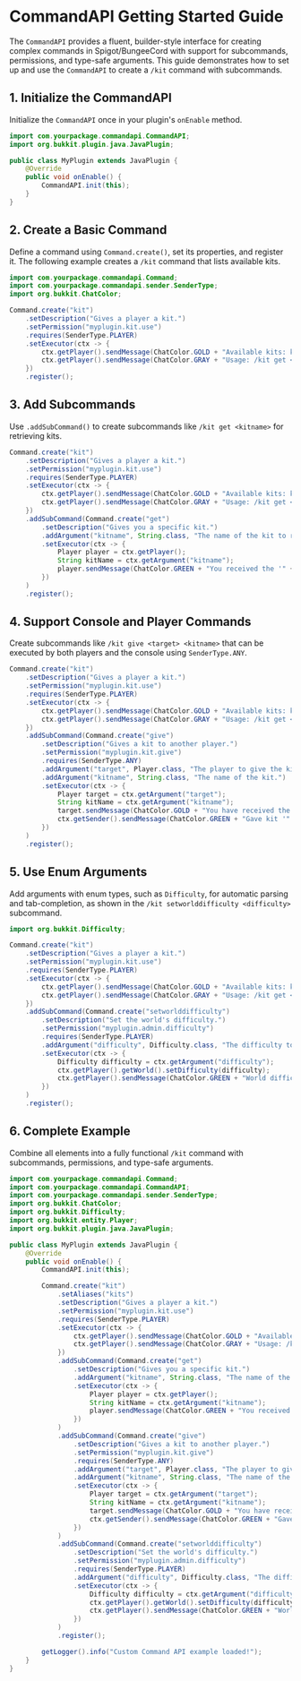 # CommandAPI Getting Started Guide

The `CommandAPI` provides a fluent, builder-style interface for creating complex commands in Spigot/BungeeCord with support for subcommands, permissions, and type-safe arguments. This guide demonstrates how to set up and use the `CommandAPI` to create a `/kit` command with subcommands.

## 1. Initialize the CommandAPI

Initialize the `CommandAPI` once in your plugin's `onEnable` method.

```java
import com.yourpackage.commandapi.CommandAPI;
import org.bukkit.plugin.java.JavaPlugin;

public class MyPlugin extends JavaPlugin {
    @Override
    public void onEnable() {
        CommandAPI.init(this);
    }
}
```

## 2. Create a Basic Command

Define a command using `Command.create()`, set its properties, and register it. The following example creates a `/kit` command that lists available kits.

```java
import com.yourpackage.commandapi.Command;
import com.yourpackage.commandapi.sender.SenderType;
import org.bukkit.ChatColor;

Command.create("kit")
    .setDescription("Gives a player a kit.")
    .setPermission("myplugin.kit.use")
    .requires(SenderType.PLAYER)
    .setExecutor(ctx -> {
        ctx.getPlayer().sendMessage(ChatColor.GOLD + "Available kits: knight, archer");
        ctx.getPlayer().sendMessage(ChatColor.GRAY + "Usage: /kit get <kitname>");
    })
    .register();
```

## 3. Add Subcommands

Use `.addSubCommand()` to create subcommands like `/kit get <kitname>` for retrieving kits.

```java
Command.create("kit")
    .setDescription("Gives a player a kit.")
    .setPermission("myplugin.kit.use")
    .requires(SenderType.PLAYER)
    .setExecutor(ctx -> {
        ctx.getPlayer().sendMessage(ChatColor.GOLD + "Available kits: knight, archer");
        ctx.getPlayer().sendMessage(ChatColor.GRAY + "Usage: /kit get <kitname>");
    })
    .addSubCommand(Command.create("get")
        .setDescription("Gives you a specific kit.")
        .addArgument("kitname", String.class, "The name of the kit to receive.")
        .setExecutor(ctx -> {
            Player player = ctx.getPlayer();
            String kitName = ctx.getArgument("kitname");
            player.sendMessage(ChatColor.GREEN + "You received the '" + kitName + "' kit!");
        })
    )
    .register();
```

## 4. Support Console and Player Commands

Create subcommands like `/kit give <target> <kitname>` that can be executed by both players and the console using `SenderType.ANY`.

```java
Command.create("kit")
    .setDescription("Gives a player a kit.")
    .setPermission("myplugin.kit.use")
    .requires(SenderType.PLAYER)
    .setExecutor(ctx -> {
        ctx.getPlayer().sendMessage(ChatColor.GOLD + "Available kits: knight, archer");
        ctx.getPlayer().sendMessage(ChatColor.GRAY + "Usage: /kit get <kitname>");
    })
    .addSubCommand(Command.create("give")
        .setDescription("Gives a kit to another player.")
        .setPermission("myplugin.kit.give")
        .requires(SenderType.ANY)
        .addArgument("target", Player.class, "The player to give the kit to.")
        .addArgument("kitname", String.class, "The name of the kit.")
        .setExecutor(ctx -> {
            Player target = ctx.getArgument("target");
            String kitName = ctx.getArgument("kitname");
            target.sendMessage(ChatColor.GOLD + "You have received the '" + kitName + "' kit!");
            ctx.getSender().sendMessage(ChatColor.GREEN + "Gave kit '" + kitName + "' to " + target.getName());
        })
    )
    .register();
```

## 5. Use Enum Arguments

Add arguments with enum types, such as `Difficulty`, for automatic parsing and tab-completion, as shown in the `/kit setworlddifficulty <difficulty>` subcommand.

```java
import org.bukkit.Difficulty;

Command.create("kit")
    .setDescription("Gives a player a kit.")
    .setPermission("myplugin.kit.use")
    .requires(SenderType.PLAYER)
    .setExecutor(ctx -> {
        ctx.getPlayer().sendMessage(ChatColor.GOLD + "Available kits: knight, archer");
        ctx.getPlayer().sendMessage(ChatColor.GRAY + "Usage: /kit get <kitname>");
    })
    .addSubCommand(Command.create("setworlddifficulty")
        .setDescription("Set the world's difficulty.")
        .setPermission("myplugin.admin.difficulty")
        .requires(SenderType.PLAYER)
        .addArgument("difficulty", Difficulty.class, "The difficulty to set.")
        .setExecutor(ctx -> {
            Difficulty difficulty = ctx.getArgument("difficulty");
            ctx.getPlayer().getWorld().setDifficulty(difficulty);
            ctx.getPlayer().sendMessage(ChatColor.GREEN + "World difficulty set to " + difficulty.name());
        })
    )
    .register();
```

## 6. Complete Example

Combine all elements into a fully functional `/kit` command with subcommands, permissions, and type-safe arguments.

```java
import com.yourpackage.commandapi.Command;
import com.yourpackage.commandapi.CommandAPI;
import com.yourpackage.commandapi.sender.SenderType;
import org.bukkit.ChatColor;
import org.bukkit.Difficulty;
import org.bukkit.entity.Player;
import org.bukkit.plugin.java.JavaPlugin;

public class MyPlugin extends JavaPlugin {
    @Override
    public void onEnable() {
        CommandAPI.init(this);

        Command.create("kit")
            .setAliases("kits")
            .setDescription("Gives a player a kit.")
            .setPermission("myplugin.kit.use")
            .requires(SenderType.PLAYER)
            .setExecutor(ctx -> {
                ctx.getPlayer().sendMessage(ChatColor.GOLD + "Available kits: knight, archer");
                ctx.getPlayer().sendMessage(ChatColor.GRAY + "Usage: /kit get <kitname>");
            })
            .addSubCommand(Command.create("get")
                .setDescription("Gives you a specific kit.")
                .addArgument("kitname", String.class, "The name of the kit to receive.")
                .setExecutor(ctx -> {
                    Player player = ctx.getPlayer();
                    String kitName = ctx.getArgument("kitname");
                    player.sendMessage(ChatColor.GREEN + "You received the '" + kitName + "' kit!");
                })
            )
            .addSubCommand(Command.create("give")
                .setDescription("Gives a kit to another player.")
                .setPermission("myplugin.kit.give")
                .requires(SenderType.ANY)
                .addArgument("target", Player.class, "The player to give the kit to.")
                .addArgument("kitname", String.class, "The name of the kit.")
                .setExecutor(ctx -> {
                    Player target = ctx.getArgument("target");
                    String kitName = ctx.getArgument("kitname");
                    target.sendMessage(ChatColor.GOLD + "You have received the '" + kitName + "' kit!");
                    ctx.getSender().sendMessage(ChatColor.GREEN + "Gave kit '" + kitName + "' to " + target.getName());
                })
            )
            .addSubCommand(Command.create("setworlddifficulty")
                .setDescription("Set the world's difficulty.")
                .setPermission("myplugin.admin.difficulty")
                .requires(SenderType.PLAYER)
                .addArgument("difficulty", Difficulty.class, "The difficulty to set.")
                .setExecutor(ctx -> {
                    Difficulty difficulty = ctx.getArgument("difficulty");
                    ctx.getPlayer().getWorld().setDifficulty(difficulty);
                    ctx.getPlayer().sendMessage(ChatColor.GREEN + "World difficulty set to " + difficulty.name());
                })
            )
            .register();

        getLogger().info("Custom Command API example loaded!");
    }
}
```